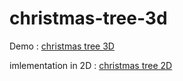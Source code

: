 # christmas-tree-3d

Demo : [christmas tree 3D](https://hamzahanafi11.github.io/christmas-tree-3d/)

imlementation in 2D : [christmas tree 2D](https://hamzahanafi11.github.io/christmas-tree/)
